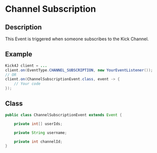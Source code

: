 # Channel Subscription

## Description

This Event is triggered when someone subscribes to the Kick Channel.

## Example

```java
Kick4J client = ...
client.on(EventType.CHANNEL_SUBSCRIPTION, new YourEventListener());
// OR
client.on(ChannelSubscriptionEvent.class, event -> {
    // Your code
});
```

## Class

```java
public class ChannelSubscriptionEvent extends Event {

    private int[] userIds;

    private String username;

    private int channelId;
}
```

